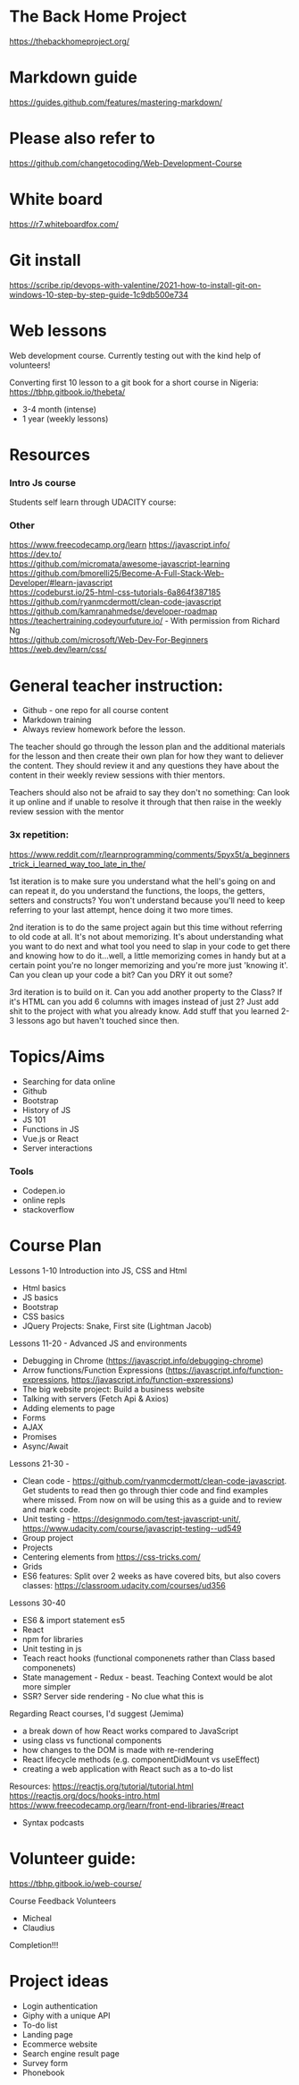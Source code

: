 # The Back Home Project
https://thebackhomeproject.org/

# Markdown guide
https://guides.github.com/features/mastering-markdown/

# Please also refer to
https://github.com/changetocoding/Web-Development-Course


# White board
https://r7.whiteboardfox.com/

# Git install
https://scribe.rip/devops-with-valentine/2021-how-to-install-git-on-windows-10-step-by-step-guide-1c9db500e734

# Web lessons
Web development course. Currently testing out with the kind help of volunteers!

Converting first 10 lesson to a git book for a short course in Nigeria: https://tbhp.gitbook.io/thebeta/

- 3-4 month (intense)
- 1 year (weekly lessons)


# Resources
### Intro Js course
Students self learn through UDACITY course: 

### Other
https://www.freecodecamp.org/learn
https://javascript.info/  
https://dev.to/   
https://github.com/micromata/awesome-javascript-learning  
https://github.com/bmorelli25/Become-A-Full-Stack-Web-Developer/#learn-javascript  
https://codeburst.io/25-html-css-tutorials-6a864f387185  
https://github.com/ryanmcdermott/clean-code-javascript  
https://github.com/kamranahmedse/developer-roadmap  
https://teachertraining.codeyourfuture.io/ - With permission from Richard Ng  
https://github.com/microsoft/Web-Dev-For-Beginners  
https://web.dev/learn/css/  

# General teacher instruction:
- Github - one repo for all course content
- Markdown training
- Always review homework before the lesson. 

The teacher should go through the lesson plan and the additional materials for the lesson and then create their own plan for how they want to deliever the content. They should review it and any questions they have about the content in their weekly review sessions with thier mentors.

Teachers should also not be afraid to say they don't no something: Can look it up online and if unable to resolve it through that then raise in the weekly review session with the mentor

### 3x repetition:
https://www.reddit.com/r/learnprogramming/comments/5pyx5t/a_beginners_trick_i_learned_way_too_late_in_the/

1st iteration is to make sure you understand what the hell's going on and can repeat it, do you understand the functions, the loops, the getters, setters and constructs? You won't understand because you'll need to keep referring to your last attempt, hence doing it two more times.

2nd iteration is to do the same project again but this time without referring to old code at all. It's not about memorizing. It's about understanding what you want to do next and what tool you need to slap in your code to get there and knowing how to do it...well, a little memorizing comes in handy but at a certain point you're no longer memorizing and you're more just 'knowing it'. Can you clean up your code a bit? Can you DRY it out some?

3rd iteration is to build on it. Can you add another property to the Class? If it's HTML can you add 6 columns with images instead of just 2? Just add shit to the project with what you already know. Add stuff that you learned 2-3 lessons ago but haven't touched since then.



# Topics/Aims
- Searching for data online
- Github
- Bootstrap
- History of JS
- JS 101
- Functions in JS
- Vue.js or React
- Server interactions

### Tools
- Codepen.io
- online repls
- stackoverflow


# Course Plan
Lessons 1-10 Introduction into JS, CSS and Html
- Html basics
- JS basics
- Bootstrap
- CSS basics
- JQuery
Projects: Snake, First site (Lightman Jacob)

Lessons 11-20 - Advanced JS and environments
- Debugging in Chrome (https://javascript.info/debugging-chrome)
- Arrow functions/Function Expressions  (https://javascript.info/function-expressions, https://javascript.info/function-expressions)
- The big website project: Build a business website
- Talking with servers  (Fetch Api & Axios)
- Adding elements to page
- Forms
- AJAX
- Promises
- Async/Await

Lessons 21-30 -
- Clean code - https://github.com/ryanmcdermott/clean-code-javascript. Get students to read then go through thier code and find examples where missed. From now on will be using this as a guide and to review and mark code.
- Unit testing - https://designmodo.com/test-javascript-unit/, https://www.udacity.com/course/javascript-testing--ud549
- Group project
- Projects
- Centering elements from https://css-tricks.com/
- Grids
- ES6 features: Split over 2 weeks as have covered bits, but also covers classes: https://classroom.udacity.com/courses/ud356

Lessons 30-40
- ES6 & import statement es5
- React
- npm for libraries
- Unit testing in js
- Teach react hooks (functional componenets rather than Class based componenets)
- State management - Redux - beast. Teaching Context would be alot more simpler
- SSR? Server side rendering - No clue what this is

Regarding React courses, I'd suggest (Jemima)
- a break down of how React works compared to JavaScript
- using class vs functional components
- how changes to the DOM is made with re-rendering
- React lifecycle methods (e.g. componentDidMount vs useEffect)
- creating a web application with React such as a to-do list


Resources:
https://reactjs.org/tutorial/tutorial.html
https://reactjs.org/docs/hooks-intro.html
https://www.freecodecamp.org/learn/front-end-libraries/#react
- Syntax podcasts


# Volunteer guide:
https://tbhp.gitbook.io/web-course/

Course Feedback Volunteers
- Micheal
- Claudius


Completion!!!


# Project ideas
- Login authentication 
- Giphy with a unique API
- To-do list
- Landing page
- Ecommerce website
- Search engine result page
- Survey form
- Phonebook

